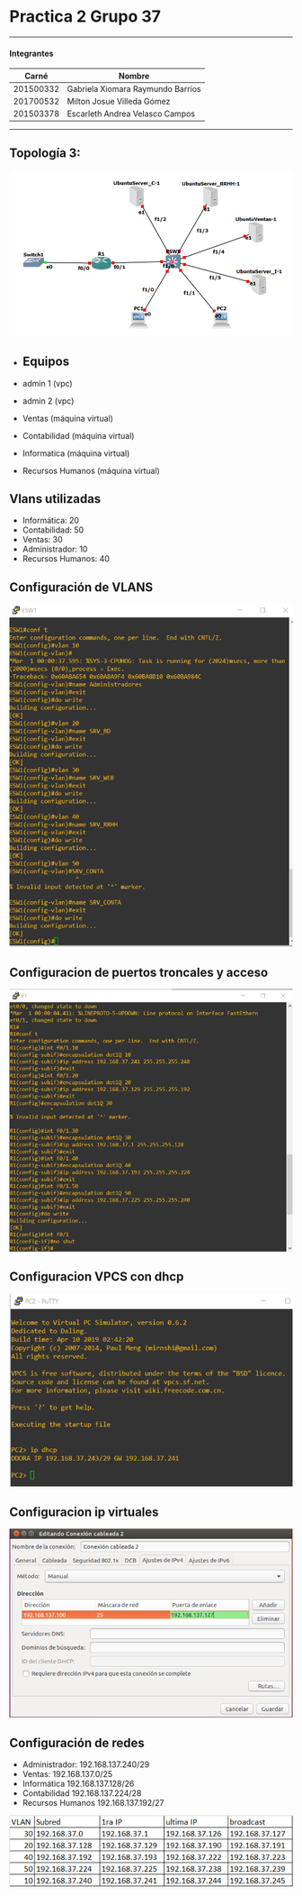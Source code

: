 # Practica 2 Grupo 37

***
#### Integrantes
|   Carné   |               Nombre              |
| --------- | --------------------------------- |
| 201500332 | Gabriela Xiomara Raymundo Barrios |
| 201700532 | Milton Josue Villeda Gómez        |
| 201503378 | Escarleth Andrea Velasco Campos   |

***

## Topología 3:

![Topologia3](config_GNS3/topo3.png "Topologia3")

- ## Equipos

- admin 1 (vpc)
- admin 2 (vpc)
- Ventas  (máquina virtual)
- Contabilidad (máquina virtual)
- Informatica (máquina virtual)
- Recursos Humanos (máquina virtual)

## Vlans utilizadas 

- Informática: 20
- Contabilidad: 50
- Ventas: 30
- Administrador: 10
- Recursos Humanos: 40

## Configuración de VLANS

![VLANST3](config_GNS3/conf_vlan.png "VLANT3")


## Configuracion de puertos troncales y acceso

![PUERTOST3](config_GNS3/conf_trunk.png "PUERTOST3")


## Configuracion VPCS con dhcp

![DHCPT3](config_GNS3/dhcp.png "DHCPT3")


## Configuracion ip virtuales

![virtualT3](config_GNS3/ip_virtual.png "virtualT3")


## Configuración de redes

- Administrador: 192.168.137.240/29
- Ventas: 192.168.137.0/25
- Informática 192.168.137.128/26
- Contabilidad 192.168.137.224/28
- Recursos Humanos 192.168.137.192/27

![virtualT3](config_GNS3/Subredes3.png "virtualT3")

